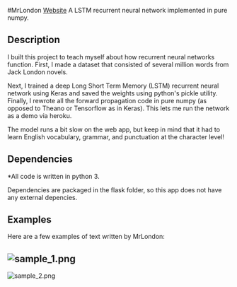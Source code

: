 #MrLondon
[Website](https://mr-london.herokuapp.com/)
A LSTM recurrent neural network implemented in pure numpy.

Description
-----------
I built this project to teach myself about how recurrent neural networks function. First, I made a dataset that consisted of several million words from Jack London novels.

Next, I trained a deep Long Short Term Memory (LSTM) recurrent neural network using Keras and saved the weights using python's pickle utility. Finally, I rewrote all the forward propagation code in pure numpy (as opposed to Theano or Tensorflow as in Keras). This lets me run the network as a demo via heroku.

The model runs a bit slow on the web app, but keep in mind that it had to learn English vocabulary, grammar, and punctuation at the character level!

Dependencies
--------
*All code is written in python 3.

Dependencies are packaged in the flask folder, so this app does not have any external depencies.

Examples
--------
Here are a few examples of text written by MrLondon:

![sample_1.png](https://github.com/greydanus/mr_london/blob/master/app/static/img/sample_1.png)
--------
![sample_2.png](https://github.com/greydanus/mr_london/blob/master/app/static/img/sample_2.png)
